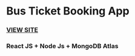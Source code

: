 # Bus Ticket Booking App

<h3> <a href="https://djangoblogvicky.herokuapp.com" target="_blank">VIEW SITE</a> </h3>

### React JS + Node Js + MongoDB Atlas
